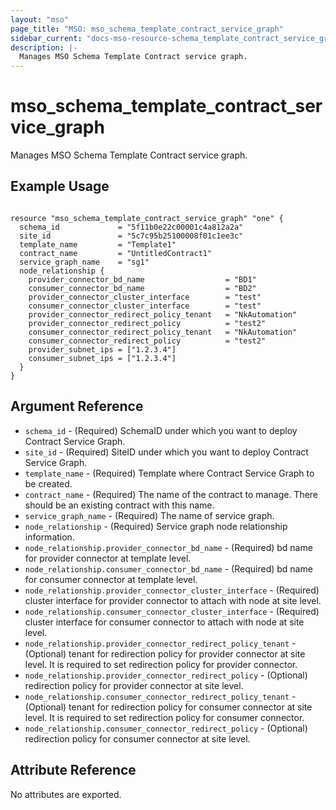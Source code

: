 ```yaml
---
layout: "mso"
page_title: "MSO: mso_schema_template_contract_service_graph"
sidebar_current: "docs-mso-resource-schema_template_contract_service_graph"
description: |-
  Manages MSO Schema Template Contract service graph.
---
```


# mso_schema_template_contract_service_graph #

Manages MSO Schema Template Contract service graph.

## Example Usage ##

```hcl

resource "mso_schema_template_contract_service_graph" "one" {
  schema_id             = "5f11b0e22c00001c4a812a2a"
  site_id               = "5c7c95b25100008f01c1ee3c"
  template_name         = "Template1"
  contract_name         = "UntitledContract1"
  service_graph_name    = "sg1"
  node_relationship {
    provider_connector_bd_name                  = "BD1"
    consumer_connector_bd_name                  = "BD2"
    provider_connector_cluster_interface        = "test"
    consumer_connector_cluster_interface        = "test"
    provider_connector_redirect_policy_tenant   = "NkAutomation"
    provider_connector_redirect_policy          = "test2"
    consumer_connector_redirect_policy_tenant   = "NkAutomation"
    consumer_connector_redirect_policy          = "test2"
    provider_subnet_ips = ["1.2.3.4"]
    consumer_subnet_ips = ["1.2.3.4"]
  }
}

```

## Argument Reference ##

* `schema_id` - (Required) SchemaID under which you want to deploy Contract Service Graph.
* `site_id` - (Required) SiteID under which you want to deploy Contract Service Graph.
* `template_name` - (Required) Template where Contract Service Graph to be created.
* `contract_name` - (Required) The name of the contract to manage. There should be an existing contract with this name.
* `service_graph_name` - (Required) The name of service graph.
* `node_relationship` - (Required) Service graph node relationship information.
* `node_relationship.provider_connector_bd_name` - (Required) bd name for provider connector at template level.
* `node_relationship.consumer_connector_bd_name` - (Required) bd name for consumer connector at template level.
* `node_relationship.provider_connector_cluster_interface` - (Required) cluster interface for provider connector to attach with node at site level. 
* `node_relationship.consumer_connector_cluster_interface` - (Required) cluster interface for consumer connector to attach with node at site level.
* `node_relationship.provider_connector_redirect_policy_tenant` - (Optional) tenant for redirection policy for provider connector at site level. It is required to set redirection policy for provider connector.
* `node_relationship.provider_connector_redirect_policy` - (Optional) redirection policy for provider connector at site level.
* `node_relationship.consumer_connector_redirect_policy_tenant` - (Optional) tenant for redirection policy for consumer connector at site level. It is required to set redirection policy for consumer connector.
* `node_relationship.consumer_connector_redirect_policy` - (Optional) redirection policy for consumer connector at site level.


## Attribute Reference ##

No attributes are exported.

